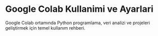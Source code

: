 # Google Colab Kullanimi ve Ayarlari

Google Colab ortamında Python programlama, veri analizi ve projeleri geliştirmek için temel kullanım rehberi.
